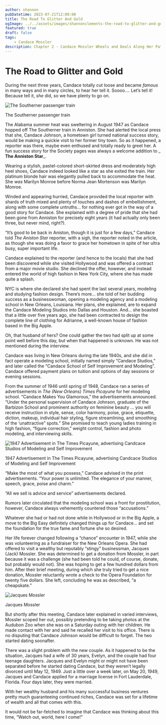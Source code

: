 ```yaml
---
author: shannon
pubDatetime: 2023-07-21T12:00:00
title: The Road To Glitter And Gold
ogImage: ../../assets/images/shannonclements-the-road-to-glitter-and-gold.jpg
featured: true
draft: false
tags:
    - Candace Mossler
description: Chapter 2 - Candace Mossler Wheels and Deals Along Her Path to Secure Fortune
---
```


# The Road to Glitter and Gold
During the next three years, Candace totally cut loose and became _famous_ in many ways and in many circles, to hear her tell it. Soooo…. Let’s tell it! Because tell it, _she_ did, so we have plenty to go on.

![The Southerner passenger train](@assets/images/southerner-train.jpg)
<figcaption>The Southerner passenger train</figcaption>

The Alabama summer heat was sweltering in August 1947 as Candace hopped off The Southerner train in Anniston. She had alerted the local press that she, Candace Johnson, a hometown girl turned national success story, would be making a quickie visit to her former tiny town. So as it happened, a reporter was there, maybe even enthused and totally ready to greet her. A fun success story for the Society pages was always a welcome addition to _ **The Anniston Star**_. 

Wearing a stylish, pastel-colored short-skirted dress and moderately high heel shoes, Candace indeed looked like a star as she exited the train. Her platinum blonde hair was elegantly pulled back to accommodate the heat. She _was_ Marilyn Monroe before Norma Jean Mortenson was Marilyn Monroe. 

Winded and appearing hurried, Candace provided the local reporter with shards of truth mixed and plenty of touches and dashes of embellishment, along with some complete untruths… for nothing ever got in the way of a good story for Candace. She explained with a degree of pride that she had been gone from Anniston for precisely eight years (it had actually only been three, but never mind, right?).

“It’s good to be back in Aniston, though it is just for a few days,” Candace told _The Aniston Star_ reporter, with a sigh, the reporter noted in the article, as though she was doing a favor to grace her hometown in spite of her ultra busy, super important life. 

Candace explained to the reporter (and hence to the locals) that she had been discovered while she visited Hollywood and was offered a contract from a major movie studio. She declined the offer, however, and instead entered the world of high fashion in New York City, where she has made quite a splash.

NYC is where she declared she had spent the last several years, modeling and studying fashion design. There’s more… she told of her budding success as a businesswoman, opening a modeling agency and a modeling school in New Orleans, Louisiana. Her plans, she explained, are to expand the Candace Modeling Studios into Dallas and Houston. And… she boasted that a little over five years ago, she had been contracted to design the complete line of clothing for Adrianne, a well-known house of fashion based in the Big Apple.

Oh, that husband of hers? One could gather the two had split up at some point well before this day, but when that happened is unknown. He was not mentioned during the interview.

Candace was living in New Orleans during the late 1940s, and she did in fact operate a modeling school, initially named simply “Candace Studios,” and later called the “Candace School of Self Improvement and Modeling”. Candace offered payment plans on tuition and options of day sessions or evening sessions.

From the summer of 1946 until spring of 1948, Candace ran a series of advertisements in _The (New Orleans) Times Picayune_ for her modeling school. “Candace Makes You Glamorous,” the advertisements announced. “Under the personal supervision of Candace Johnson, graduate of the Barbizon School and prominent authority on feminine beauty … you will receive instruction in style, sense, color harmony, poise, grace, etiquette, diction, makeup, individual hair styling, figure streamlining, and smoothing of the ‘unattractive” spots.” She promised to teach young ladies training in high fashion, “figure correction,” weight control, fashion and photo modeling, and interviewing skills.

![1947 Advertisement in The Times Picayune, advertising Candcace Studios of Modeling and Self Improvement](@assets/images/candace-studios.jpg)
<figcaption>1947 Advertisement in The Times Picayune, advertising Candcace Studios of Modeling and Self Improvement</figcaption>

“Make the most of what you possess,” Candace advised in the print advertisements. “Your power is unlimited. The elegance of your manner, speech, grace, poise and charm.”

“All we sell is advice and service” advertisements declared.

Rumors later circulated that the modeling school was a front for prostitution, however, Candace always vehemently countered those “accusations.”

Whatever she had or had not done while in Hollywood or in the Big Apple, a move to the Big Easy definitely changed things up for Candace… and set the foundation for the true fame and fortune she so desired. 

Her life forever changed following a “chance” encounter in 1947, while she was volunteering as a fundraiser for the New Orleans Opera. She had offered to visit a wealthy but reputably “stingy” businessman, Jacques (Jack) Mossler. She was determined to get a donation from Mossler, in part because it was a challenge (she had been told he could, of course, donate, but probably would not). She was hoping to get a few hundred dollars from him. After their brief meeting, during which she truly tried to get a nice donation, Mossler reluctantly wrote a check to the Opera Foundation for twenty five dollars. She left, concluding he was as described, “a cheapskate.” 

![Jacques Mossler](@assets/images/jacques-mossler.jpg)
<figcaption>Jacques Mossler</figcaption>

But shortly after this meeting, Candace later explained in varied interviews, Mossler scoped her out, possibly pretending to be taking photos at the Audubon Zoo when she was on a Saturday outing with her children. He made contact with her and said he recalled her visit to his office. There is no disputing that Candace Johnson would be difficult to forget. The two started dating soonafter. 

There was a slight problem with the new couple. As it happened to be the situation, Jacques had a wife of 30 years, Evelyn, and the couple had four teenage daughters. Jacques and Evelyn might or might not have been separated before he started dating Candace, but they weren’t legally divorced until May 12, 1949. Just a little over a week later, on May 20, 1949, Jacques and Candace applied for a marriage license in Fort Lauderdale, Florida. Four days later, they were married. 

With her wealthy husband and his many successful business ventures pretty much guaranteeing continued riches, Candace was set for a lifetime of wealth and all that comes with this.

It would not be far-fetched to imagine that Candace was thinking about this time, “Watch out, world, here I come!”
